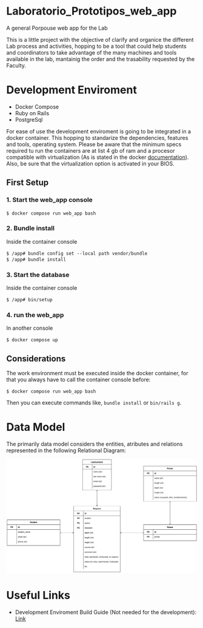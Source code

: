# Laboratorio_Prototipos_web_app
 A general Porpouse web app for the Lab


 This is a little project with the objective of clarify and organice the different Lab process and activities, 
 hopping to be a tool that could help students and coordinators to take advantage of the many machines and tools 
 available in the lab, mantainig the order and the trasability requested by the Faculty.


 # Development Enviroment 

 - Docker Compose
 - Ruby on Rails
 - PostgreSql

 For ease of use the development enviroment is going to be integrated in a docker container. This hopping to standarize the dependencies, features and tools, operating system. Please be aware that the minimum specs required tu run the containers are at list 4 gb of ram and a procesor compatible with virtualization (As is stated in the docker [documentation](https://docs.docker.com/desktop/install/linux-install/)). Also, be sure that the virtualization option is activated in your BIOS.

## First Setup

### 1. Start the web_app console

    $ docker compose run web_app bash

### 2. Bundle install

Inside the container console

    $ /app# bundle config set --local path vendor/bundle
    $ /app# bundle install

### 3. Start the database

Inside the container console

    $ /app# bin/setup

### 4. run the web_app 

In another console

    $ docker compose up


## Considerations

The work environment must be executed inside the docker container, for that you always have to call the container console before:

    $ docker compose run web_app bash

Then you can execute commands like, `bundle install` or `bin/rails g`.


# Data Model

The primarily data model considers the entities, atributes and relations represented in the following Relational Diagram:

![Relational Diagram](media/Modelo_relacional_Lab_web_app.drawio.svg)

 # Useful Links 

 - Development Enviroment Build Guide (Not needed for the development): [Link](https://www.sobyte.net/post/2022-03/rails-on-docker/#introduction-to-docker-compose)

